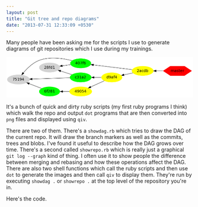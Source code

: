 ```yaml
---
layout: post
title: "Git tree and repo diagrams"
date: "2013-07-31 12:33:09 +0530"
---
```


Many people have been asking me for the scripts I use to generate
diagrams of git repositories which I use during my trainings.

![Git showdag output](/images/fileg79teo.png)

It's a bunch of quick and dirty ruby scripts (my first ruby programs I
think) which walk the repo and output `dot` programs that are then
converted into `png` files and displayed using `qiv`.

There are two of them. There's a `showdag.rb` which tries to draw the
DAG of the current repo. It will draw the branch markers as well as
the commits, trees and blobs. I've found it useful to describe how the
DAG grows over time. There's a second called `showrepo.rb` which is
really just a graphical `git log --graph` kind of thing. I often use
it to show people the difference between merging and rebasing and how
these operations affect the DAG. There are also two shell functions
which call the ruby scripts and then use `dot` to generate the images
and then call `qiv` to display them. They're run by executing `showdag
.` or `showrepo .` at the top level of the repository you're in.

Here's the code.


<script src="https://gist.github.com/nibrahim/6119925.js"></script>

